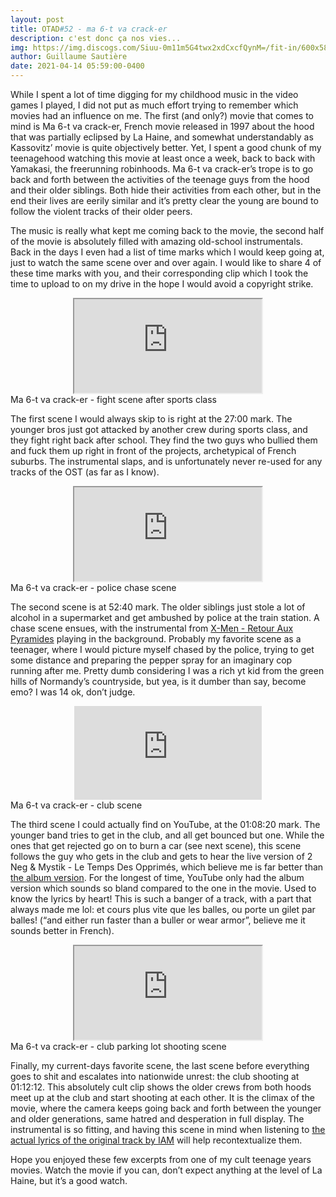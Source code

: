 ```yaml
---
layout: post
title: OTAD#52 - ma 6-t va crack-er
description: c'est donc ça nos vies...
img: https://img.discogs.com/Siuu-0m11m5G4twx2xdCxcfQynM=/fit-in/600x589/filters:strip_icc():format(jpeg):mode_rgb():quality(90)/discogs-images/R-547510-1576669495-7495.jpeg.jpg
author: Guillaume Sautière
date: 2021-04-14 05:59:00-0400
---
```


While I spent a lot of time digging for my childhood music in the video games I played, I did not put as much effort trying to remember which movies had an influence on me. The first (and only?) movie that comes to mind is Ma 6-t va crack-er, French movie released in 1997 about the hood that was partially eclipsed by La Haine, and somewhat understandably as Kassovitz’ movie is quite objectively better. Yet, I spent a good chunk of my teenagehood watching this movie at least once a week, back to back with Yamakasi, the freerunning robinhoods. Ma 6-t va crack-er’s trope is to go back and forth between the activities of the teenage guys from the hood and their older siblings. Both hide their activities from each other, but in the end their lives are eerily similar and it’s pretty clear the young are bound to follow the violent tracks of their older peers.

The music is really what kept me coming back to the movie, the second half of the movie is absolutely filled with amazing old-school instrumentals.  Back in the days I even had a list of time marks which I would keep going at, just to watch the same scene over and over again. I would like to share 4 of these time marks with you, and their corresponding clip which I took the time to upload to on my drive in the hope I would avoid a copyright strike.

<div class="row">
    <div class="col-sm mt-3 mt-md-0 video" align="center">
        <iframe src="https://drive.google.com/file/d/1a12GFOK3-hxAiIxLY0cjtoaZFlV9e9Kb/preview"></iframe>
    </div>
</div>

<div class="caption">
    Ma 6-t va crack-er - fight scene after sports class
</div>

The first scene I would always skip to is right at the 27:00 mark. The younger bros just got attacked by another crew during sports class, and they fight right back after school. They find the two guys who bullied them and fuck them up right in front of the projects, archetypical of French suburbs. The instrumental slaps, and is unfortunately never re-used for any tracks of the OST (as far as I know).

<div class="row">
    <div class="col-sm mt-3 mt-md-0 video" align="center">
        <iframe src="https://drive.google.com/file/d/1kgvoDzY2PgO7EvnU3DH013jSUoA7o6XG/preview"></iframe>
    </div>
</div>

<div class="caption">
    Ma 6-t va crack-er - police chase scene
</div>


The second scene is at 52:40 mark. The older siblings just stole a lot of alcohol in a supermarket and get ambushed by police at the train station. A chase scene ensues, with the instrumental from [X-Men - Retour Aux Pyramides](https://youtu.be/s8mGJbvfw24) playing in the background. Probably my favorite scene as a teenager, where I would picture myself chased by the police, trying to get some distance and preparing the pepper spray for an imaginary cop running after me. Pretty dumb considering I was a rich yt kid from the green hills of Normandy’s countryside, but yea, is it dumber than say, become emo? I was 14 ok, don’t judge.

<div class="row">
    <div class="col-sm mt-3 mt-md-0 video" align="center">
        <iframe src="https://www.youtube.com/embed/gRbDrUCVeuQ" frameborder="0" allow="accelerometer; autoplay; encrypted-media; gyroscope; picture-in-picture" allowfullscreen></iframe>
    </div>
</div>

<div class="caption">
    Ma 6-t va crack-er - club scene
</div>


The third scene I could actually find on YouTube, at the 01:08:20 mark. The younger band tries to get in the club, and all get bounced but one. While the ones that get rejected go on to burn a car (see next scene), this scene follows the guy who gets in the club and gets to hear the live version of 2 Neg & Mystik - Le Temps Des Opprimés, which believe me is far better than [the album version](https://youtu.be/k7jh7AjEXHc). For the longest of time, YouTube only had the album version which sounds so bland compared to the one in the movie. Used to know the lyrics by heart! This is such a banger of a track, with a part that always made me lol: et cours plus vite que les balles, ou porte un gilet par balles! (“and either run faster than a buller or wear armor”, believe me it sounds better in French).

<div class="row">
    <div class="col-sm mt-3 mt-md-0 video" align="center">
        <iframe src="https://drive.google.com/file/d/1MI4doYnyFOdVenwaSO2yYVrYXvU4yJFi/preview"></iframe>
    </div>
</div>

<div class="caption">
    Ma 6-t va crack-er - club parking lot shooting scene
</div>

Finally, my current-days favorite scene, the last scene before everything goes to shit and escalates into nationwide unrest: the club shooting at 01:12:12. This absolutely cult clip shows the older crews from both hoods meet up at the club and start shooting at each other. It is the climax of the movie, where the camera keeps going back and forth between the younger and  older generations, same hatred and desperation in full display. The instrumental is so fitting, and having this scene in mind when listening to [the actual lyrics of the original track by IAM](https://youtu.be/wfzxsJHPAF0) will help recontextualize them.

Hope you enjoyed these few excerpts from one of my cult teenage years movies. Watch the movie if you can, don’t expect anything at the level of La Haine, but it’s a good watch.
